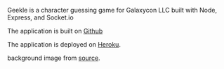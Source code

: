 Geekle is a character guessing game for Galaxycon LLC built with Node, Express, and Socket.io

The application is built on [Github](https://github.com/drewamunat2/summer22/tree/main/geekle.git)

The application is deployed on [Heroku](https://geekle-drewamunat2.herokuapp.com/).

background image from [source](https://cdn.vox-cdn.com/uploads/chorus_asset/file/22726202/Austin_MacDonald_210719_ecl1117_sdcc_lede_art.jpg).
